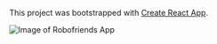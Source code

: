 This project was bootstrapped with [Create React App](https://github.com/facebook/create-react-app).

![Image of Robofriends App](https://gfycat.com/mealyrightjenny)
